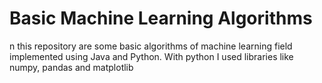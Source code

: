 # Basic Machine Learning Algorithms
n this repository are some basic algorithms of machine learning field implemented using Java and Python. With python I used libraries like numpy, pandas and matplotlib
